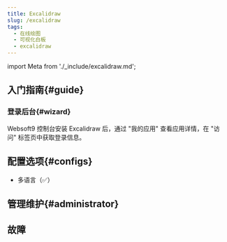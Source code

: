 ```yaml
---
title: Excalidraw
slug: /excalidraw
tags:
  - 在线绘图
  - 可视化白板
  - excalidraw
---
```


import Meta from './_include/excalidraw.md';

<Meta name="meta" />

## 入门指南{#guide}

### 登录后台{#wizard}

Websoft9 控制台安装 Excalidraw 后，通过 "我的应用" 查看应用详情，在 "访问" 标签页中获取登录信息。  


## 配置选项{#configs}

- 多语言（✅）

## 管理维护{#administrator}

## 故障